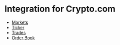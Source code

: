 # Integration for Crypto.com
- [Markets](https://exchange-docs.crypto.com/exchange/v1/rest-ws/index.html#public-get-instruments)
- [Ticker](https://exchange-docs.crypto.com/exchange/v1/rest-ws/index.html#ticker-instrument_name)
- [Trades](https://exchange-docs.crypto.com/exchange/v1/rest-ws/index.html#trade-instrument_name)
- [Order Book](https://exchange-docs.crypto.com/exchange/v1/rest-ws/index.html#book-instrument_name)
